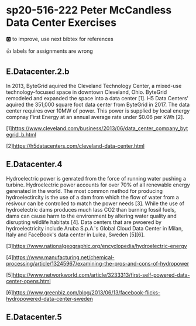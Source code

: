 # sp20-516-222 Peter McCandless Data Center Exercises

:o2: to improve, use next bibtex for references

:+1: labels for assignments are wrong

## E.Datacenter.2.b

In 2013, ByteGrid aquired the Cleveland Technology Center, a mixed-use technology-focused space in downtown Cleveland, Ohio.  ByteGrid remodeled and expanded the space into a data center [1].  H5 Data Centers' aquired the 351,000 square foot data center from ByteGrid in 2017.  The data center requires over 10MW of power.  This power is supplied by local energy compnay First Energy at an annual average rate under $0.06 per kWh [2].

[1]<https://www.cleveland.com/business/2013/06/data_center_company_bytegrid_b.html>

[2]<https://h5datacenters.com/cleveland-data-center.html>

## E.Datacenter.4

Hydroelectric power is genrated from the force of running water pushing a turbine.  Hydroelectric power accounts for over 70% of all renewable energy gerenated in the world.  The most common method for producing hydroelectircity is the use of a dam from which the flow of water from a resivour can be controlled to match the power needs [3].  While the use of hydroelectric dams produces much lass CO2 than burning fossil fuels, dams can cause harm to the environment by altering water quality and disrupting wildlife habitats [4].  Data centers that are pwoered by hydroelectricity include Aruba S.p.A.'s Global Cloud Data Center in Milan, Italy and FaceBook's data center in Lulea, Sweden [5][6].      

[3]<https://www.nationalgeographic.org/encyclopedia/hydroelectric-energy>

[4]<https://www.manufacturing.net/chemical-processing/article/13245967/examining-the-pros-and-cons-of-hydropower>

[5]<https://www.networkworld.com/article/3233313/first-self-powered-data-center-opens.html>

[6]<https://www.greenbiz.com/blog/2013/06/13/facebook-flicks-hydropowered-data-center-sweden>

## E.Datacenter.5





